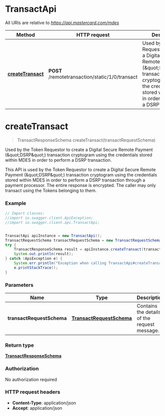 # TransactApi

All URIs are relative to *https://api.mastercard.com/mdes*

Method | HTTP request | Description
------------- | ------------- | -------------
[**createTransact**](TransactApi.md#createTransact) | **POST** /remotetransaction/static/1/0/transact | Used by the Token Requestor to create a Digital Secure Remote Payment (\&quot;DSRP\&quot;) transaction cryptogram using the credentials stored within MDES in order to perform a DSRP transaction.


<a name="createTransact"></a>
# **createTransact**
> TransactResponseSchema createTransact(transactRequestSchema)

Used by the Token Requestor to create a Digital Secure Remote Payment (\&quot;DSRP\&quot;) transaction cryptogram using the credentials stored within MDES in order to perform a DSRP transaction.

This API is used by the Token Requestor to create a Digital Secure Remote Payment (\&quot;DSRP\&quot;) transaction cryptogram using the credentials stored within MDES in order to perform a DSRP transaction through a payment processor.  The entire response is encrypted. The caller may only transact using the Tokens belonging to them. 

### Example
```java
// Import classes:
//import io.swagger.client.ApiException;
//import io.swagger.client.api.TransactApi;


TransactApi apiInstance = new TransactApi();
TransactRequestSchema transactRequestSchema = new TransactRequestSchema(); // TransactRequestSchema | Contains the details of the request message. 
try {
    TransactResponseSchema result = apiInstance.createTransact(transactRequestSchema);
    System.out.println(result);
} catch (ApiException e) {
    System.err.println("Exception when calling TransactApi#createTransact");
    e.printStackTrace();
}
```

### Parameters

Name | Type | Description  | Notes
------------- | ------------- | ------------- | -------------
 **transactRequestSchema** | [**TransactRequestSchema**](TransactRequestSchema.md)| Contains the details of the request message.  | [optional]

### Return type

[**TransactResponseSchema**](TransactResponseSchema.md)

### Authorization

No authorization required

### HTTP request headers

 - **Content-Type**: application/json
 - **Accept**: application/json

